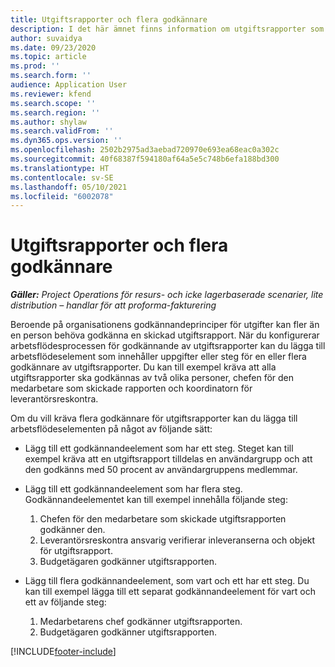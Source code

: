 ```yaml
---
title: Utgiftsrapporter och flera godkännare
description: I det här ämnet finns information om utgiftsrapporter som kräver godkännande av fler än en person.
author: suvaidya
ms.date: 09/23/2020
ms.topic: article
ms.prod: ''
ms.search.form: ''
audience: Application User
ms.reviewer: kfend
ms.search.scope: ''
ms.search.region: ''
ms.author: shylaw
ms.search.validFrom: ''
ms.dyn365.ops.version: ''
ms.openlocfilehash: 2502b2975ad3aebad720970e693ea68eac0a302c
ms.sourcegitcommit: 40f68387f594180af64a5e5c748b6efa188bd300
ms.translationtype: HT
ms.contentlocale: sv-SE
ms.lasthandoff: 05/10/2021
ms.locfileid: "6002078"
---
```

# <a name="expense-reports-and-multiple-approvers"></a>Utgiftsrapporter och flera godkännare

_**Gäller:** Project Operations för resurs- och icke lagerbaserade scenarier, lite distribution – handlar för att proforma-fakturering_

Beroende på organisationens godkännandeprinciper för utgifter kan fler än en person behöva godkänna en skickad utgiftsrapport. När du konfigurerar arbetsflödesprocessen för godkännande av utgiftsrapporter kan du lägga till arbetsflödeselement som innehåller uppgifter eller steg för en eller flera godkännare av utgiftsrapporter. Du kan till exempel kräva att alla utgiftsrapporter ska godkännas av två olika personer, chefen för den medarbetare som skickade rapporten och koordinatorn för leverantörsreskontra.

Om du vill kräva flera godkännare för utgiftsrapporter kan du lägga till arbetsflödeselementen på något av följande sätt:

- Lägg till ett godkännandeelement som har ett steg. Steget kan till exempel kräva att en utgiftsrapport tilldelas en användargrupp och att den godkänns med 50 procent av användargruppens medlemmar.
- Lägg till ett godkännandeelement som har flera steg. Godkännandeelementet kan till exempel innehålla följande steg:

    1. Chefen för den medarbetare som skickade utgiftsrapporten godkänner den.
    2. Leverantörsreskontra ansvarig verifierar inleveranserna och objekt för utgiftsrapport.
    3. Budgetägaren godkänner utgiftsrapporten.

- Lägg till flera godkännandeelement, som vart och ett har ett steg. Du kan till exempel lägga till ett separat godkännandeelement för vart och ett av följande steg:

    1. Medarbetarens chef godkänner utgiftsrapporten.
    2. Budgetägaren godkänner utgiftsrapporten.


[!INCLUDE[footer-include](../includes/footer-banner.md)]